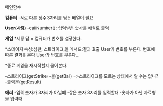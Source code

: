 메인함수


**컴퓨터**
-서로 다른 정수 3자리를 담은 배열이 필요

**User(사람)**
-callNumber(): 입력받은 숫자를 배열로 출력

**게임**
*세팅
답 = 컴퓨터가 번호를 설정한다.

*스테이지
속성:심판, 스트라이크,볼
메서드:결과 호출
User가 번호를 부른다.
번호에 따른 결과를 본다
User가 번호를 부른다...

*종료
게임을 재시작할지 물어본다.

-스트라이크(getStrike)
-볼(getBall) =>스트라이크를 모르는 상태에서 알 수는 없나?
-출력문(getResult)

**에러**
-입력 숫자가 3자리가 아닐떄
-같은 숫자 3자리를 입력할때
-숫자가 아닌 자료형을 입력때
